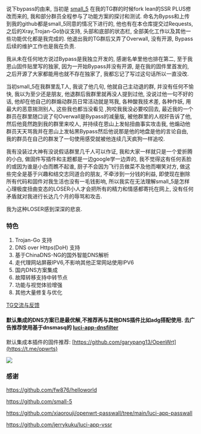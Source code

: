 说下bypass的由来, 当初是 [small_5](https://github.com/small-5) 在我的TG群的时候fork lean的SSR PLUS修改而来的, 我和部分群员全程参与了功能方案的探讨和测试. 命名为Bypss和上传到我的github都是small_5同意的情况下进行的, 他也有在本仓库提交过Requests, 之后的Xray,Trojan-Go协议支持, 头部和底部的状态栏, 全部美化工作以及其他一些功能优化都是我完成的. 他退出我的TG群后又弄了Overwall, 没有开源, Bypass后续的维护工作也是我在负责.

我从未在任何地方说过Bypass是我独立开发的, 感谢名单里他也排在第二, 至于我恩山固件贴里写的独家, 因为一开始Bypass并没有开源, 是在我的固件里首发的, 之后开源了大家都能用也就不存在独家了, 我都忘记了写过这句话所以一直没改.

当初small_5在我群里乱T人, 我说了他几句, 他就自己主动退的群, 并没有任何不愉快, 我以为至少还是朋友, 他退群后我群里就再没人提到过他, 没说过他一句不好的话, 他却在他自己的群煽动群员日常活动就是骂我, 各种酸我技术差, 各种作妖, 用最大的恶意揣测别人, 这些我也都当没看见 ,狗咬我我没必要咬回去, 最近我的一个群员在群里随口说了句Overwall是Bypass的减量版, 被他群里的人视奸告诉了他, 然后他竟然跑到我的群里来咬人, 并持续在恩山上发帖扭曲事实攻击我, 他煽动他群员天天骂我并在恩山上发帖黑Bypass然后他说那是他的地盘是他的言论自由, 我的群员在自己的群发了一句使用感受就被他连续几天疯狗一样追咬.

我有没装过大神有没说假话群里几千人可以作证, 我和大家一样就只是一个爱折腾的小白, 做固件写插件和主题都是一边google学一边弄的, 我不觉得这有任何丢脸的或因为谁是小白而瞧不起谁, 厨子不会因为飞行员做菜不及他而嘲笑对方, 做这些完全是基于兴趣和结交志同道合的朋友, 不牵涉到一分钱的利益, 即使现在删除所有代码和固件对我生活也没有一毛钱影响, 所以我实在无法理解small_5是怎样心理极度扭曲变态的LOSER小人才会把所有的精力和情感都寄托在网上, 没有任何矛盾就对我进行长达几个月的辱骂和攻击.

我为这种LOSER感到深深的悲哀.


### 特色
1.  Trojan-Go 支持
1.  DNS over Https(DoH) 支持
1.  基于ChinaDNS-NG的国外智能DNS解析
1.  走代理网站屏蔽IPV6,不影响其他正常网站使用IPV6
1.  国内DNS方案集成
1.  故障转移支持中转节点
1.  功能与视觉体验增强
1.  其他大量修复与优化

[TG交流与反馈](https://t.me/opwrts)


#### 默认集成的DNS方案已是最优解,不推荐再与其他DNS插件比如adg搭配使用. 去广告推荐使用基于dnsmasq的 [luci-app-dnsfilter](https://github.com/garypang13/luci-app-dnsfilter)

默认集成本插件的固件推荐: [https://github.com/garypang13/OpenWrt](https://t.me/opwrts)

![](https://raw.githubusercontent.com/garypang13/luci-app-bypass/main/screenshot.png)

### 感谢
https://github.com/fw876/helloworld

https://github.com/small-5

https://github.com/xiaorouji/openwrt-passwall/tree/main/luci-app-passwall

https://github.com/jerrykuku/luci-app-vssr
